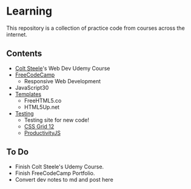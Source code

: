 # Learning
This repository is a collection of practice code from courses across the internet.

## Contents
- [Colt Steele](./coltsteele)'s Web Dev Udemy Course
- [FreeCodeCamp](./freecodecamp)
    - Responsive Web Development
- JavaScript30
- [Templates](./templates)
    - FreeHTML5.co
    - HTML5Up.net
- [Testing](./testing)
    - Testing site for new code!
    - [CSS Grid 12](./testing/cssgrid12)
    - [ProductivityJS](./testing/productivityjs)



## To Do
- Finish Colt Steele's Udemy Course.
- Finish FreeCodeCamp Portfolio.
- Convert dev notes to md and post here
